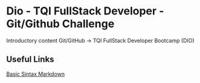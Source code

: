 # Dio - TQI FullStack Developer - Git/Github Challenge
Introductory content Git/GitHub -> TQI FullStack Developer Bootcamp (DIO)

## Useful Links
[Basic Sintax Markdown](https://www.markdownguide.org/basic-syntax)
